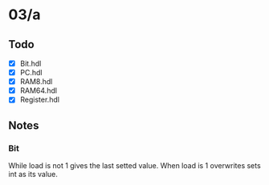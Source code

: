 # 03/a

## Todo

- [x] Bit.hdl
- [x] PC.hdl
- [x] RAM8.hdl
- [x] RAM64.hdl
- [x] Register.hdl

## Notes

### Bit

While load is not 1 gives the last setted value.
When load is 1 overwrites sets int as its value.
